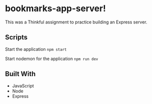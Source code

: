# bookmarks-app-server!

This was a Thinkful assignment to practice building an Express server.

## Scripts

Start the application `npm start`

Start nodemon for the application `npm run dev`

## Built With

* JavaScript
* Node
* Express

